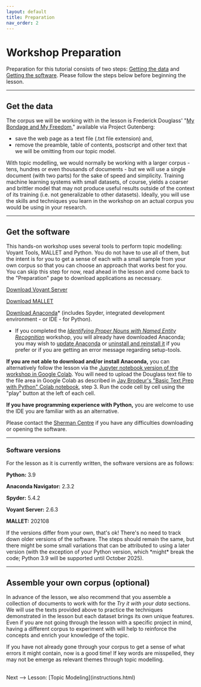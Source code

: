 ```yaml
---
layout: default
title: Preparation
nav_order: 2
---
```



# Workshop Preparation 

Preparation for this tutorial consists of two steps: [Getting the data](#get-the-data) and [Getting the software](#get-the-software). Please follow the steps below before beginning the lesson.

<hr />
  
## Get the data

The corpus we will be working with in the lesson is Frederick Douglass' "[My Bondage and My Freedom](https://www.gutenberg.org/files/202/202-h/202-h.htm)," available via Project Gutenberg: 
* save the web page as a text file (.txt file extension) and, 
* remove the preamble, table of contents, postscript and other text that we will be omitting from our topic model.

With topic modelling, we would normally be working with a larger corpus - tens, hundres or even thousands of documents - but we will use a single document (with two parts) for the sake of speed and simplicity. Training machine learning systems with small datasets, of course, yields a coarser and brittler model that may not produce useful results outside of the context of its training (i.e. not generalizable to other datasets). Ideally, you will use the skills and techniques you learn in the workshop on an actual corpus you would be using in your research.

<hr />

## Get the software

This hands-on workshop uses several tools to perform topic modelling: Voyant Tools, MALLET and Python. You do not have to use all of them, but the intent is for you to get a sense of each with a small sample from your own corpus so that you can choose an approach that works best for you. You can skip this step for now, read ahead in the lesson and come back to the "Preparation" page to download applications as necessary.

[Download Voyant Server](https://voyant-tools.org/docs/#!/guide/server)

[Download MALLET](https://mimno.github.io/Mallet/)

[Download Anaconda](https://www.anaconda.com/products/individual)* (includes Spyder, integrated development environment - or IDE - for Python).

* If you completed the *[Identifying Proper Nouns with Named Entity Recognition](https://scds.github.io/text-analysis-2/)* workshop, you will already have downloaded Anaconda; you may wish to [update Anaconda](https://docs.anaconda.com/anaconda/install/update-version/) or [uninstall and reinstall it](https://docs.anaconda.com/anaconda/install/uninstall/) if you prefer or if you are getting an error message regarding setup-tools.

**If you are not able to download and/or install Anaconda,** you can alternatively follow the lesson via the [Jupyter notebook version of the workshop in Google Colab](https://colab.research.google.com/drive/1biLTOz5Va-824g7o94Le9QIRM0jxx2ty?usp=sharing). You will need to upload the Douglass text file to the file area in Google Colab as described in [Jay Brodeur's "Basic Text Prep with Python" Colab notebook](https://colab.research.google.com/drive/1ynkHM3WOQUGj9mj8R060p3BYqI6ThbAj?usp=sharing), step 3. Run the code cell by cell using the "play" button at the left of each cell. 

**If you have programming experience with Python,** you are welcome to use the IDE you are familiar with as an alternative.

Please contact the [Sherman Centre](mailto:scds@mcmaster.ca) if you have any difficulties downloading or opening the software.

<hr />

### Software versions

For the lesson as it is currently written, the software versions are as follows:

**Python:** 3.9

**Anaconda Navigator:** 2.3.2

**Spyder:** 5.4.2

**Voyant Server:** 2.6.3

**MALLET:** 202108

If the versions differ from your own, that's ok! There's no need to track down older versions of the software. The steps should remain the same, but there might be some small variations that can be attributed to using a later version (with the exception of your Python version, which \*might\* break the code; Python 3.9 will be supported until October 2025).

<hr />

## Assemble your own corpus (optional)

In advance of the lesson, we also recommend that you assemble a collection of documents to work with for the *Try it with your data* sections. We will use the texts provided above to practice the techniques demonstrated in the lesson but each dataset brings its own unique features. Even if you are not going through the lesson with a specific project in mind, having a different corpus to experiment with will help to reinforce the concepts and enrich your knowledge of the topic.

If you have not already gone through your corpus to get a sense of what errors it might contain, now is a good time! If key words are misspelled, they may not be emerge as relevant themes through topic modelling.

<br />
Next --> Lesson: [Topic Modeling](instructions.html)
